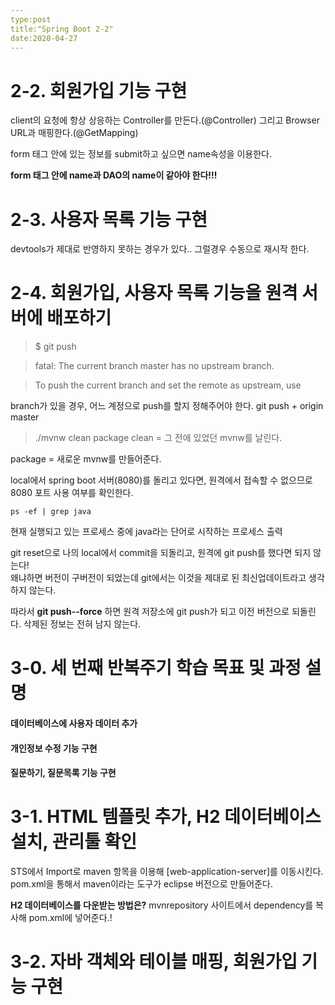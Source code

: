 ```yaml
---
type:post
title:"Spring Boot 2-2"
date:2020-04-27
---
```


# 2-2. 회원가입 기능 구현

client의 요청에 항상 상응하는 Controller를 만든다.(@Controller) 그리고 Browser URL과 매핑한다.(@GetMapping)

form 태그 안에 있는 정보를 submit하고 싶으면 name속성을 이용한다.

**form 태그 안에 name과 DAO의 name이 같아야 한다!!!**

# 2-3. 사용자 목록 기능 구현

devtools가 제대로 반영하지 못하는 경우가 있다.. 그럴경우 수동으로 재시작 한다.

# 2-4. 회원가입, 사용자 목록 기능을 원격 서버에 배포하기


>$ git push

>fatal: The current branch master has no upstream branch.

>To push the current branch and set the remote as upstream, use

branch가 있을 경우, 어느 계정으로 push를 할지 정해주어야 한다.
git push + origin master

>./mvnw clean package
clean = 그 전에 있었던 mvnw를 날린다.

package = 새로운 mvnw를 만들어준다.

local에서 spring boot 서버(8080)를 돌리고 있다면, 원격에서 접속할 수 없으므로 8080 포트 사용 여부를 확인한다.

```
ps -ef | grep java
```

현재 실행되고 있는 프로세스 중에 java라는 단어로 시작하는 프로세스 출력 

git reset으로 나의 local에서 commit을 되돌리고, 원격에 git push를 했다면 되지 않는다!   
왜냐하면 버전이 구버전이 되었는데 git에서는 이것을 제대로 된 최신업데이트라고 생각하지 않는다.   

따라서 **git push--force** 하면 원격 저장소에 git push가 되고 이전 버전으로 되돌린다. 삭제된 정보는 전혀 남지 않는다.

# 3-0. 세 번째 반복주기 학습 목표 및 과정 설명

#### 데이터베이스에 사용자 데이터 추가
#### 개인정보 수정 기능 구현
#### 질문하기, 질문목록 기능 구현

# 3-1. HTML 템플릿 추가, H2 데이터베이스 설치, 관리툴 확인

STS에서 Import로 maven 항목을 이용해 [web-application-server]를 이동시킨다.   
pom.xml을 통해서 maven이라는 도구가 eclipse 버전으로 만들어준다.

**H2 데이터베이스를 다운받는 방법은?**
mvnrepository 사이트에서 dependency를 복사해 pom.xml에 넣어준다.!

# 3-2. 자바 객체와 테이블 매핑, 회원가입 기능 구현
